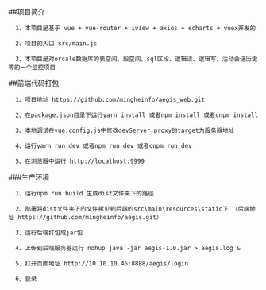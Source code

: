 ##项目简介

      1、本项目是基于 vue + vue-router + iview + axios + echarts + vuex开发的

      2、项目的入口 src/main.js

      3、本项目是对orcale数据库的表空间、段空间、sql区段、逻辑读、逻辑写、活动会话历史等的一个监控项目

##前端代码打包

      1、项目地址 https://github.com/mingheinfo/aegis_web.git

      2、在package.json目录下运行yarn install 或者npm install 或者cnpm install

      3、本地调试在vue.config.js中修改devServer.proxy的target为服务器地址

      4、运行yarn run dev 或者npm run dev 或者cnpm run dev

      5、在浏览器中运行 http://localhost:9999

###生产环境

      1、运行npm run build 生成dist文件夹下的路径

      2、部署将dist文件夹下的文件拷贝到后端的src\main\resources\static下 （后端地址 https://github.com/mingheinfo/aegis.git）

      3、运行后端打包成jar包

      4、上传到后端服务器运行 nohup java -jar aegis-1.0.jar > aegis.log &

      5、打开页面地址 http://10.10.10.46:8888/aegis/login

      6、登录